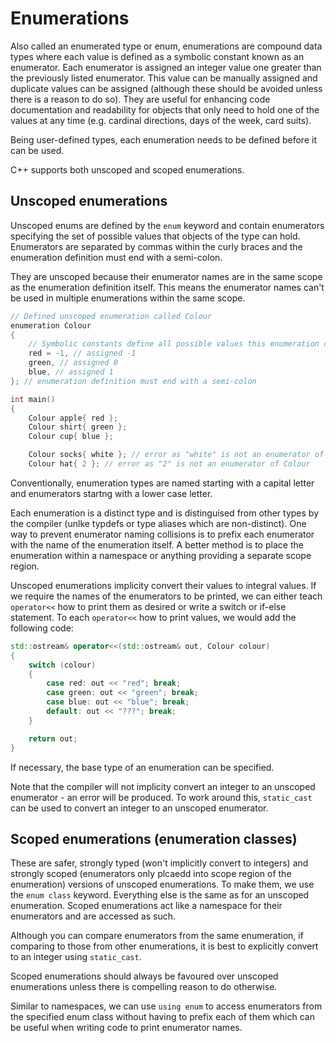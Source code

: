 # Enumerations

Also called an enumerated type or enum, enumerations are compound data types where each value is defined as a symbolic constant known as an enumerator.
Each enumerator is assigned an integer value one greater than the previously listed enumerator.
This value can be manually assigned and duplicate values can be assigned (although these should be avoided unless there is a reason to do so).
They are useful for enhancing code documentation and readability for objects that only need to hold one of the values at any time (e.g. cardinal directions, days of the week, card suits).

Being user-defined types, each enumeration needs to be defined before it can be used.

C++ supports both unscoped and scoped enumerations.

## Unscoped enumerations

Unscoped enums are defined by the `enum` keyword and contain enumerators specifying the set of possible values that objects of the type can hold.
Enumerators are separated by commas within the curly braces and the enumeration definition must end with a semi-colon.

They are unscoped because their enumerator names are in the same scope as the enumeration definition itself.
This means the enumerator names can't be used in multiple enumerations within the same scope.

```cpp
// Defined unscoped enumeration called Colour
enumeration Colour
{
    // Symbolic constants define all possible values this enumeration can hold
    red = -1, // assigned -1
    green, // assigned 0
    blue, // assigned 1
}; // enumeration definition must end with a semi-colon

int main()
{
    Colour apple{ red };
    Colour shirt{ green };
    Colour cup{ blue };

    Colour socks{ white }; // error as "white" is not an enumerator of Colour
    Colour hat{ 2 }; // error as "2" is not an enumerator of Colour
```

Conventionally, enumeration types are named starting with a capital letter and enumerators startng with a lower case letter.

Each enumeration is a distinct type and is distinguised from other types by the compiler (unlke typdefs or type aliases which are non-distinct).
One way to prevent enumerator naming collisions is to prefix each enumerator with the name of the enumeration itself.
A better method is to place the enumeration within a namespace or anything providing a separate scope region.

Unscoped enumerations implicity convert their values to integral values.
If we require the names of the enumerators to be printed, we can either teach `operator<<` how to print them as desired or write a switch or if-else statement.
To each `operator<<` how to print values, we would add the following code:

```cpp
std::ostream& operator<<(std::ostream& out, Colour colour)
{
    switch (colour)
    {
        case red: out << "red"; break;
        case green: out << "green"; break;
        case blue: out << "blue"; break;
        default: out << "???"; break;
    }

    return out;
}
```

If necessary, the base type of an enumeration can be specified.

Note that the compiler will not implicity convert an integer to an unscoped enumerator - an error will be produced.
To work around this, `static_cast` can be used to convert an integer to an unscoped enumerator.

## Scoped enumerations (enumeration classes)

These are safer, strongly typed (won't implicitly convert to integers) and strongly scoped (enumerators only plcaedd into scope region of the enumeration) versions of unscoped enumerations.
To make them, we use the `enum class` keyword.
Everything else is the same as for an unscoped enumeration.
Scoped enumerations act like a namespace for their enumerators and are accessed as such.

Although you can compare enumerators from the same enumeration, if comparing to those from other enumerations, it is best to explicitly convert to an integer using `static_cast`.

Scoped enumerations should always be favoured over unscoped enumerations unless there is compelling reason to do otherwise.

Similar to namespaces, we can use `using enum` to access enumerators from the specified enum class without having to prefix each of them which can be useful when writing code to print enumerator names.


